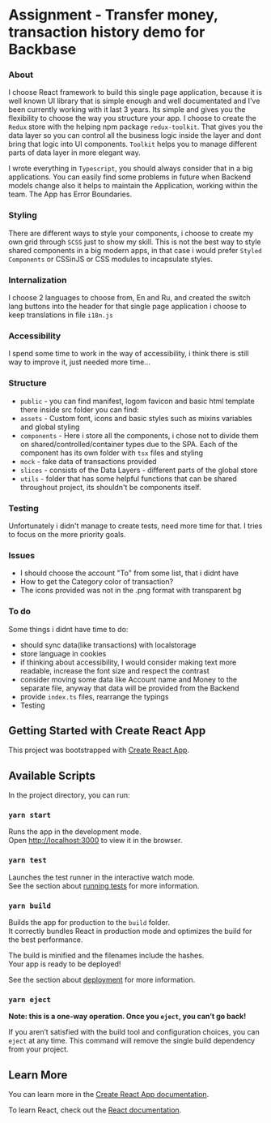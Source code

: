 # Assignment - Transfer money, transaction history demo for Backbase
### About
I choose React framework to build this single page application, because it is well known UI library that is simple enough and well documentated and I've been currently working with it last 3 years.
Its simple and gives you the flexibility to choose the way you structure your app.
I choose to create the `Redux` store with the helping npm package `redux-toolkit`. That gives you the data layer so you can control all the business logic inside the layer and dont bring that logic into UI components.
`Toolkit` helps you to manage different parts of data layer in more elegant way.

I wrote everything in `Typescript`, you should always consider that in a big applications. You can easily find some problems in future when Backend models change also it helps to maintain the Application, working within the team.
The App has Error Boundaries.

### Styling
There are different ways to style your components, i choose to create my own grid through `SCSS` just to show my skill.
This is not the best way to style shared components in a big modern apps, in that case i would prefer `Styled Components` or CSSinJS or CSS modules to incapsulate styles.
  
### Internalization
I choose 2 languages to choose from, En and Ru, and created the switch lang buttons into the header
for that single page application i choose to keep translations in file `i18n.js`

### Accessibility
I spend some time to work in the way of accessibility, i think there is still way to improve it, just needed more time...

### Structure
- `public` - you can find manifest, logom favicon and basic html template there
inside src folder you can find: 
- `assets` - Custom font, icons and basic styles such as mixins variables and global styling
- `components` - Here i store all the components, i chose not to divide them on shared/controlled/container types due to the SPA. Each of the component has its own folder with `tsx` files and styling
- `mock` - fake data of transactions provided
- `slices` - consists of the Data Layers - different parts of the global store
- `utils` - folder that has some helpful functions that can be shared throughout project, its shouldn't be components itself. 

### Testing
Unfortunately i didn't manage to create tests, need more time for that. I tries to focus on the more priority goals.

### Issues
- I should choose the account "To" from some list, that i didnt have
- How to get the Category color of transaction?
- The icons provided was not in the .png format with transparent bg 

### To do
Some things i didnt have time to do: 
- should sync data(like transactions) with localstorage
- store language in cookies
- if thinking about accessibility, I would consider making text more readable, increase the font size and respect the contrast
- consider moving some data like Account name and Money to the separate file, anyway that data will be provided from the Backend
- provide `index.ts` files, rearrange the typings
- Testing


## Getting Started with Create React App

This project was bootstrapped with [Create React App](https://github.com/facebook/create-react-app).

## Available Scripts

In the project directory, you can run:

### `yarn start`

Runs the app in the development mode.\
Open [http://localhost:3000](http://localhost:3000) to view it in the browser.

### `yarn test`

Launches the test runner in the interactive watch mode.\
See the section about [running tests](https://facebook.github.io/create-react-app/docs/running-tests) for more information.

### `yarn build`

Builds the app for production to the `build` folder.\
It correctly bundles React in production mode and optimizes the build for the best performance.

The build is minified and the filenames include the hashes.\
Your app is ready to be deployed!

See the section about [deployment](https://facebook.github.io/create-react-app/docs/deployment) for more information.

### `yarn eject`

**Note: this is a one-way operation. Once you `eject`, you can’t go back!**

If you aren’t satisfied with the build tool and configuration choices, you can `eject` at any time. This command will remove the single build dependency from your project.

## Learn More

You can learn more in the [Create React App documentation](https://facebook.github.io/create-react-app/docs/getting-started).

To learn React, check out the [React documentation](https://reactjs.org/).
